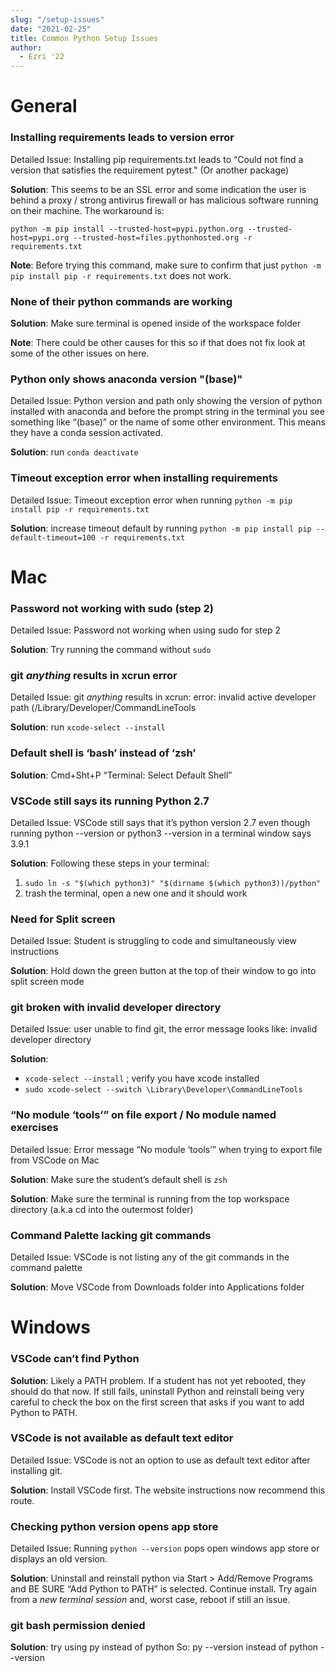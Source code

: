 ```yaml
---
slug: "/setup-issues"
date: "2021-02-25"
title: Common Python Setup Issues
author:
  - Ezri '22
---
```


# General

### Installing requirements leads to version error

Detailed Issue: Installing pip requirements.txt leads to “Could not find a version that satisfies the requirement pytest." (Or another package)

**Solution**: This seems to be an SSL error and some indication the user is behind a proxy / strong antivirus firewall or has malicious software running on their machine. The workaround is:

`python -m pip install --trusted-host=pypi.python.org --trusted-host=pypi.org --trusted-host=files.pythonhosted.org -r requirements.txt`

**Note**: Before trying this command, make sure to confirm that just `python -m pip install pip -r requirements.txt` does not work.

### None of their python commands are working

**Solution**: Make sure terminal is opened inside of the workspace folder

**Note**: There could be other causes for this so if that does not fix look at some of the other issues on here.

### Python only shows anaconda version "(base)"

Detailed Issue: Python version and path only showing the version of python installed with anaconda and before the prompt string in the terminal you see something like “(base)” or the name of some other environment. This means they have a conda session activated.

**Solution**: run `conda deactivate`

### Timeout exception error when installing requirements

Detailed Issue: Timeout exception error when running `python -m pip install pip -r requirements.txt`

**Solution**: increase timeout default by running `python -m pip install pip --default-timeout=100 -r requirements.txt`

# Mac

### Password not working with sudo (step 2)

Detailed Issue: Password not working when using sudo for step 2

**Solution**: Try running the command without `sudo`

### git _anything_ results in xcrun error

Detailed Issue: git _anything_ results in xcrun: error: invalid active developer path (/Library/Developer/CommandLineTools

**Solution**: run `xcode-select --install`

### Default shell is ‘bash’ instead of ‘zsh’

**Solution**: Cmd+Sht+P “Terminal: Select Default Shell”

### VSCode still says its running Python 2.7

Detailed Issue: VSCode still says that it’s python version 2.7 even though running python --version or python3 --version in a terminal window says 3.9.1

**Solution**: Following these steps in your terminal:

1. `sudo ln -s "$(which python3)" "$(dirname $(which python3))/python"`
1. trash the terminal, open a new one and it should work

### Need for Split screen

Detailed Issue: Student is struggling to code and simultaneously view instructions

**Solution**: Hold down the green button at the top of their window to go into split screen mode

### git broken with invalid developer directory

Detailed Issue: user unable to find git, the error message looks like: invalid developer directory

**Solution**:

- `xcode-select --install` ; verify you have xcode installed
- `sudo xcode-select --switch \Library\Developer\CommandLineTools`

### “No module ‘tools’” on file export / No module named exercises

Detailed Issue: Error message “No module ‘tools’” when trying to export file from VSCode on Mac

**Solution**: Make sure the student’s default shell is `zsh`

**Solution**: Make sure the terminal is running from the top workspace directory (a.k.a cd into the outermost folder)

### Command Palette lacking git commands

Detailed Issue: VSCode is not listing any of the git commands in the command palette

**Solution**: Move VSCode from Downloads folder into Applications folder

# Windows

### VSCode can’t find Python

**Solution**: Likely a PATH problem. If a student has not yet rebooted, they should do that now. If still fails, uninstall Python and reinstall being very careful to check the box on the first screen that asks if you want to add Python to PATH.

### VSCode is not available as default text editor

Detailed Issue: VSCode is not an option to use as default text editor after installing git.

**Solution**: Install VSCode first. The website instructions now recommend this route.

### Checking python version opens app store

Detailed Issue: Running `python --version` pops open windows app store or displays an old version.

**Solution**: Uninstall and reinstall python via Start > Add/Remove Programs and BE SURE “Add Python to PATH” is selected. Continue install. Try again from a _new terminal session_ and, worst case, reboot if still an issue.

### git bash permission denied

**Solution**: try using py instead of python
So: py --version instead of python --version
